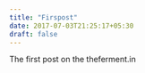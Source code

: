 ```yaml
---
title: "Firspost"
date: 2017-07-03T21:25:17+05:30
draft: false
---
```


The first post on the theferment.in
